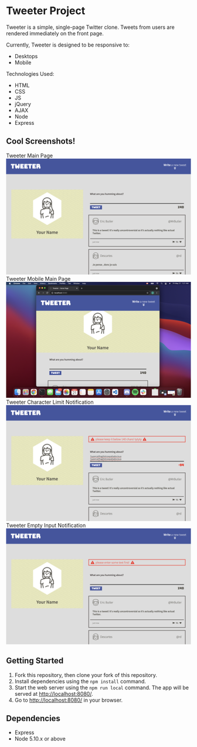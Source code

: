 # Tweeter Project

Tweeter is a simple, single-page Twitter clone. Tweets from users are rendered immediately on the front page. 

Currently, Tweeter is designed to be responsive to:
- Desktops
- Mobile

Technologies Used:
- HTML
- CSS
- JS
- jQuery
- AJAX
- Node
- Express


## Cool Screenshots!
Tweeter Main Page
![mainpage](./docs/main-page.png)
Tweeter Mobile Main Page
![mainpage](./docs/mobile-page.png)
Tweeter Character Limit Notification
![mainpage](./docs/char-limit-over-error.png)
Tweeter Empty Input Notification
![mainpage](./docs/no-input-error.png)


## Getting Started

1. Fork this repository, then clone your fork of this repository.
2. Install dependencies using the `npm install` command.
3. Start the web server using the `npm run local` command. The app will be served at <http://localhost:8080/>.
4. Go to <http://localhost:8080/> in your browser.

## Dependencies

- Express
- Node 5.10.x or above

